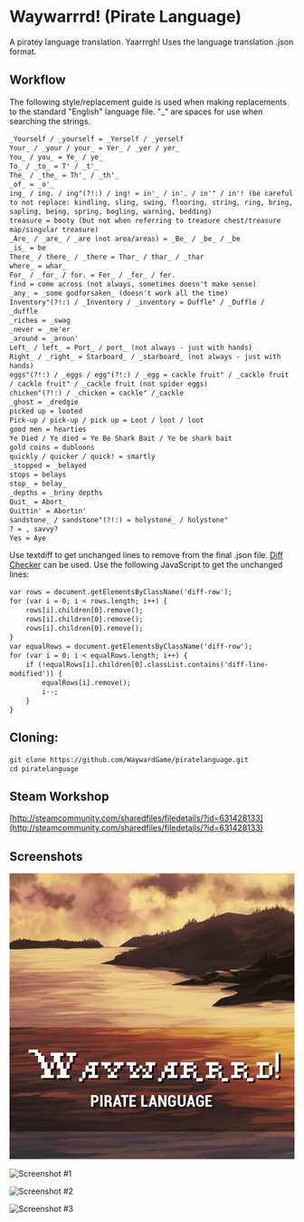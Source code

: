 # Waywarrrd! (Pirate Language)
A piratey language translation. Yaarrrgh! Uses the language translation .json format.

## Workflow
The following style/replacement guide is used when making replacements to the standard "English" language file. "_" are spaces for use when searching the strings.

```
_Yourself / _yourself = _Yerself / _yerself
Your_ / _your / your_ = Yer_ / _yer / yer_
You_ / you_ = Ye_ / ye_
To_ / _to_ = T' / _t'_
The_ / _the_ = Th'_ / _th'_
_of_ = _o'_
ing_ / ing. / ing"(?!:) / ing! = in'_ / in'. / in'" / in'! (be careful to not replace: kindling, sling, swing, flooring, string, ring, bring, sapling, being, spring, bogling, warning, bedding)
treasure = booty (but not when referring to treasure chest/treasure map/singular treasure)
_Are_ / _are_ / _are (not area/areas) = _Be_ / _be_ / _be
_is_ = be
There_ / there_ / _there = Thar_ / thar_ / _thar
where_ = whar_
For_ / _for_ / for. = Fer_ / _fer_ / fer.
find = come across (not always, sometimes doesn't make sense)
_any_ = _some godforsaken_ (doesn't work all the time)
Inventory"(?!:) / _Inventory / _inventory = Duffle" / _Duffle / _duffle
_riches = _swag
_never = _ne'er
_around = _aroun'
Left_ / left_ = Port_ / port_ (not always - just with hands)
Right_ / _right_ = Starboard_ / _starboard_ (not always - just with hands)
eggs"(?!:) / _eggs / egg"(?!:) / _egg = cackle fruit" / _cackle fruit / cackle fruit" / _cackle fruit (not spider eggs)
chicken"(?!:) / _chicken = cackle" /_cackle
_ghost = _dredgie
picked up = looted
Pick-up / pick-up / pick up = Loot / loot / loot
good men = hearties
Ye Died / Ye died = Ye Be Shark Bait / Ye be shark bait
gold coins = dubloons
quickly / quicker / quick! = smartly
_stopped = _belayed
stops = belays
stop_ = belay_
_depths = _briny depths
Quit_ = Abort_
Quittin' = Abortin'
sandstone_ / sandstone"(?!:) = holystone_ / holystone"
? = , savvy?
Yes = Aye
```

Use textdiff to get unchanged lines to remove from the final .json file. [Diff Checker](https://www.diffchecker.com/) can be used. Use the following JavaScript to get the unchanged lines:
```
var rows = document.getElementsByClassName('diff-row');
for (var i = 0; i < rows.length; i++) {
	rows[i].children[0].remove();
	rows[i].children[0].remove();
	rows[i].children[0].remove();
}
var equalRows = document.getElementsByClassName('diff-row');
for (var i = 0; i < equalRows.length; i++) {
	if (!equalRows[i].children[0].classList.contains('diff-line-modified')) {
		equalRows[i].remove();
		i--;
	}
}
```

## Cloning:
```
git clone https://github.com/WaywardGame/piratelanguage.git
cd piratelanguage
```

## Steam Workshop
[http://steamcommunity.com/sharedfiles/filedetails/?id=631428133](http://steamcommunity.com/sharedfiles/filedetails/?id=631428133)

## Screenshots
![Waywarrrd! (Pirate Language)](https://raw.githubusercontent.com/WaywardGame/piratelanguage/master/mod.png "Waywarrrd! (Pirate Language)")

![Screenshot #1](http://images.akamai.steamusercontent.com/ugc/499142450981214176/E909D6C47481EAFFFA4CBD957093861526812BEB/ "Screenshot #1")

![Screenshot #2](http://images.akamai.steamusercontent.com/ugc/499142450981180009/5A433F5E3465F5C1B9F37846A1C4EB9B1508D156/ "Screenshot #2")

![Screenshot #3](http://images.akamai.steamusercontent.com/ugc/499142450981180400/CAE6F145D32E71F5CBA5F4627DE35776ABD0A9F1/ "Screenshot #3")

